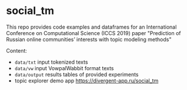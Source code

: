 # social_tm
This repo provides code examples and dataframes for an International Conference on Computational Science (ICCS 2019) paper "Prediction of Russian online communities’ interests with topic modeling methods"


Content:
* `data/txt` input tokenized texts
* `data/vw` input VowpalWabbit format texts
* `data/output` results tables of provided experiments
* topic explorer demo app https://divergent-app.ru/social_tm

